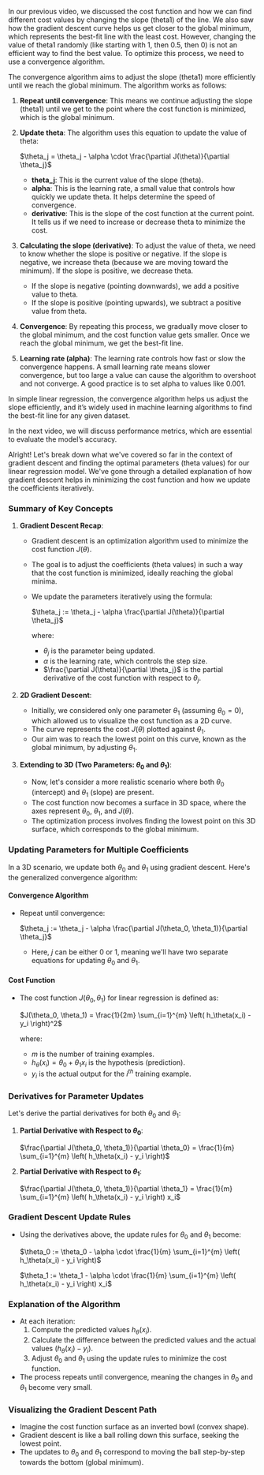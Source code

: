 In our previous video, we discussed the cost function and how we can find different cost values by changing the slope (theta1) of the line. We also saw how the gradient descent curve helps us get closer to the global minimum, which represents the best-fit line with the least cost. However, changing the value of theta1 randomly (like starting with 1, then 0.5, then 0) is not an efficient way to find the best value. To optimize this process, we need to use a convergence algorithm.

The convergence algorithm aims to adjust the slope (theta1) more efficiently until we reach the global minimum. The algorithm works as follows:

1. **Repeat until convergence**: This means we continue adjusting the slope (theta1) until we get to the point where the cost function is minimized, which is the global minimum.

2. **Update theta**: The algorithm uses this equation to update the value of theta:

   $\theta_j = \theta_j - \alpha \cdot \frac{\partial J(\theta)}{\partial \theta_j}$
   

   - **theta_j**: This is the current value of the slope (theta).
   - **alpha**: This is the learning rate, a small value that controls how quickly we update theta. It helps determine the speed of convergence.
   - **derivative**: This is the slope of the cost function at the current point. It tells us if we need to increase or decrease theta to minimize the cost.

3. **Calculating the slope (derivative)**: To adjust the value of theta, we need to know whether the slope is positive or negative. If the slope is negative, we increase theta (because we are moving toward the minimum). If the slope is positive, we decrease theta.

   - If the slope is negative (pointing downwards), we add a positive value to theta.
   - If the slope is positive (pointing upwards), we subtract a positive value from theta.

4. **Convergence**: By repeating this process, we gradually move closer to the global minimum, and the cost function value gets smaller. Once we reach the global minimum, we get the best-fit line.

5. **Learning rate (alpha)**: The learning rate controls how fast or slow the convergence happens. A small learning rate means slower convergence, but too large a value can cause the algorithm to overshoot and not converge. A good practice is to set alpha to values like 0.001.

In simple linear regression, the convergence algorithm helps us adjust the slope efficiently, and it’s widely used in machine learning algorithms to find the best-fit line for any given dataset.

In the next video, we will discuss performance metrics, which are essential to evaluate the model’s accuracy.

Alright! Let's break down what we've covered so far in the context of gradient descent and finding the optimal parameters (theta values) for our linear regression model. We've gone through a detailed explanation of how gradient descent helps in minimizing the cost function and how we update the coefficients iteratively.

### Summary of Key Concepts

1. **Gradient Descent Recap**:
   - Gradient descent is an optimization algorithm used to minimize the cost function $J(\theta)$.
   - The goal is to adjust the coefficients (theta values) in such a way that the cost function is minimized, ideally reaching the global minima.
   - We update the parameters iteratively using the formula:
     
     $\theta_j := \theta_j - \alpha \frac{\partial J(\theta)}{\partial \theta_j}$

     where:
     - $\theta_j$ is the parameter being updated.
     - $\alpha$ is the learning rate, which controls the step size.
     - $\frac{\partial J(\theta)}{\partial \theta_j}$ is the partial derivative of the cost function with respect to $\theta_j$.

2. **2D Gradient Descent**:
   - Initially, we considered only one parameter $\theta_1$ (assuming $\theta_0 = 0$), which allowed us to visualize the cost function as a 2D curve.
   - The curve represents the cost $J(\theta)$ plotted against $\theta_1$.
   - Our aim was to reach the lowest point on this curve, known as the global minimum, by adjusting $\theta_1$.

3. **Extending to 3D (Two Parameters: $\theta_0$ and $\theta_1$)**:
   - Now, let's consider a more realistic scenario where both $\theta_0$ (intercept) and $\theta_1$ (slope) are present.
   - The cost function now becomes a surface in 3D space, where the axes represent $\theta_0$, $\theta_1$, and $J(\theta)$.
   - The optimization process involves finding the lowest point on this 3D surface, which corresponds to the global minimum.

### Updating Parameters for Multiple Coefficients

In a 3D scenario, we update both $\theta_0$ and $\theta_1$ using gradient descent. Here's the generalized convergence algorithm:

#### Convergence Algorithm

- Repeat until convergence:
  
  $\theta_j := \theta_j - \alpha \frac{\partial J(\theta_0, \theta_1)}{\partial \theta_j}$
  
  - Here, $j$ can be either 0 or 1, meaning we'll have two separate equations for updating $\theta_0$ and $\theta_1$.

#### Cost Function

- The cost function $J(\theta_0, \theta_1)$ for linear regression is defined as:
  
  $J(\theta_0, \theta_1) = \frac{1}{2m} \sum_{i=1}^{m} \left( h_\theta(x_i) - y_i \right)^2$
  
  where:
  - $m$ is the number of training examples.
  - $h_\theta(x_i) = \theta_0 + \theta_1 x_i$ is the hypothesis (prediction).
  - $y_i$ is the actual output for the $i^{th}$ training example.

### Derivatives for Parameter Updates

Let's derive the partial derivatives for both $\theta_0$ and $\theta_1$:

1. **Partial Derivative with Respect to $\theta_0$**:
   
   $\frac{\partial J(\theta_0, \theta_1)}{\partial \theta_0} = \frac{1}{m} \sum_{i=1}^{m} \left( h_\theta(x_i) - y_i \right)$
   

2. **Partial Derivative with Respect to $\theta_1$**:
   
   $\frac{\partial J(\theta_0, \theta_1)}{\partial \theta_1} = \frac{1}{m} \sum_{i=1}^{m} \left( h_\theta(x_i) - y_i \right) x_i$
   

### Gradient Descent Update Rules

- Using the derivatives above, the update rules for $\theta_0$ and $\theta_1$ become:

  
  $\theta_0 := \theta_0 - \alpha \cdot \frac{1}{m} \sum_{i=1}^{m} \left( h_\theta(x_i) - y_i \right)$
  
  
  $\theta_1 := \theta_1 - \alpha \cdot \frac{1}{m} \sum_{i=1}^{m} \left( h_\theta(x_i) - y_i \right) x_i$
  


### Explanation of the Algorithm

- At each iteration:
  1. Compute the predicted values $h_\theta(x_i)$.
  2. Calculate the difference between the predicted values and the actual values $(h_\theta(x_i) - y_i)$.
  3. Adjust $\theta_0$ and $\theta_1$ using the update rules to minimize the cost function.
- The process repeats until convergence, meaning the changes in $\theta_0$ and $\theta_1$ become very small.

### Visualizing the Gradient Descent Path

- Imagine the cost function surface as an inverted bowl (convex shape).
- Gradient descent is like a ball rolling down this surface, seeking the lowest point.
- The updates to $\theta_0$ and $\theta_1$ correspond to moving the ball step-by-step towards the bottom (global minimum).
